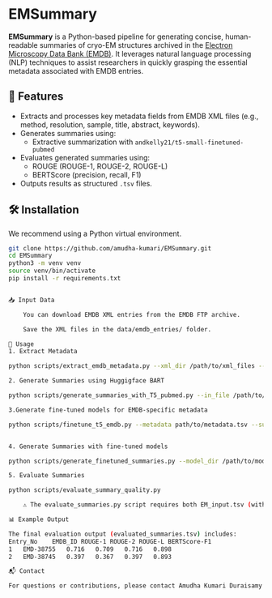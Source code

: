 # EMSummary

**EMSummary** is a Python-based pipeline for generating concise, human-readable summaries of cryo-EM structures archived in the [Electron Microscopy Data Bank (EMDB)](https://www.ebi.ac.uk/emdb/). It leverages natural language processing (NLP) techniques to assist researchers in quickly grasping the essential metadata associated with EMDB entries.

## 🚀 Features

- Extracts and processes key metadata fields from EMDB XML files (e.g., method, resolution, sample, title, abstract, keywords).
- Generates summaries using:
  - Extractive summarization with `andkelly21/t5-small-finetuned-pubmed`
- Evaluates generated summaries using:
  - ROUGE (ROUGE-1, ROUGE-2, ROUGE-L)
  - BERTScore (precision, recall, F1)
- Outputs results as structured `.tsv` files.


## 🛠️ Installation

We recommend using a Python virtual environment.

```bash
git clone https://github.com/amudha-kumari/EMSummary.git
cd EMSummary
python3 -m venv venv
source venv/bin/activate
pip install -r requirements.txt


📥 Input Data

    You can download EMDB XML entries from the EMDB FTP archive.

    Save the XML files in the data/emdb_entries/ folder.

🔄 Usage
1. Extract Metadata

python scripts/extract_emdb_metadata.py --xml_dir /path/to/xml_files --out_file out_file_name.tsv

2. Generate Summaries using Huggigface BART

python scripts/generate_summaries_with_T5_pubmed.py --in_file /path/to/metadata_file --out_file out_file.tsv

3.Generate fine-tuned models for EMDB-specific metadata

python scripts/finetune_t5_emdb.py --metadata path/to/metadata.tsv --summaries path/to/summaries.tsv --out_dir path/to/save_model


4. Generate Summaries with fine-tuned models

python scripts/generate_finetuned_summaries.py --model_dir /path/to/model_dir/ --input_tsv input_metadata_file --output_tsv out_file.tsv --num_entries number_of_emdb_entries

5. Evaluate Summaries

python scripts/evaluate_summary_quality.py

    ⚠️ The evaluate_summaries.py script requires both EM_input.tsv (with reference text) and EM_summaries.tsv (with generated summaries) to be present in the data/ folder.

📊 Example Output

The final evaluation output (evaluated_summaries.tsv) includes:
Entry_No	EMDB_ID	ROUGE-1	ROUGE-2	ROUGE-L	BERTScore-F1
1	EMD-38755	0.716	0.709	0.716	0.898
2	EMD-38745	0.397	0.367	0.397	0.893

📬 Contact

For questions or contributions, please contact Amudha Kumari Duraisamy or open an issue on this repository.

